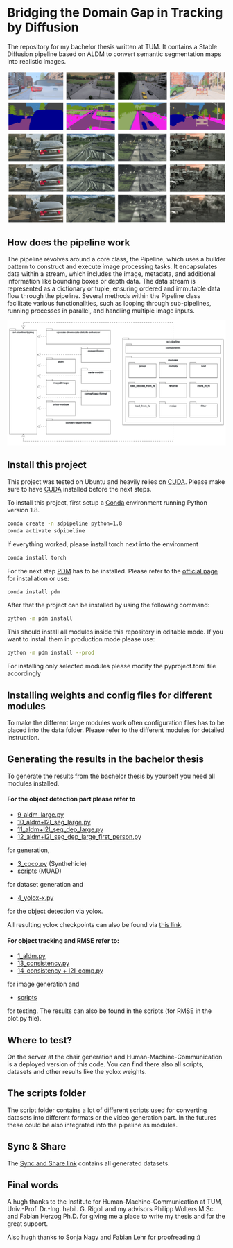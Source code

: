 # Bridging the Domain Gap in Tracking by Diffusion
The repository for my bachelor thesis written at TUM. It contains a Stable Diffusion pipeline based on ALDM to convert 
semantic segmentation maps into realistic images.

![evaluation_image.png](images/evaluation_image.png)


## How does the pipeline work
The pipeline revolves around a core class, the Pipeline, which uses a builder pattern to construct and execute image 
processing tasks. It encapsulates data within a stream, which includes the image, metadata, and additional information 
like bounding boxes or depth data. The data stream is represented as a dictionary or tuple, ensuring ordered and 
immutable data flow through the pipeline. Several methods within the Pipeline class facilitate various functionalities, 
such as looping through sub-pipelines, running processes in parallel, and handling multiple image inputs.

![package_diagram.png](images/package_diagram.png)



## Install this project

This project was tested on Ubuntu and heavily relies on [CUDA](https://developer.nvidia.com/cuda-toolkit). 
Please make sure to have [CUDA](https://developer.nvidia.com/cuda-toolkit) installed before the next steps.

To install this project, first setup a [Conda](https://www.anaconda.com/download/) environment running Python version 
1.8.
```bash
conda create -n sdpipeline python=1.8
conda activate sdpipeline
```
If everything worked, please install torch next into the environment
```bash
conda install torch
```
For the next step [PDM](https://pdm-project.org/en/latest/) has to be installed. Please refer to the 
[official page](https://pdm-project.org/en/latest/) for installation or use:
```bash
conda install pdm
```
After that the project can be installed by using the following command:
```bash
python -m pdm install
```
This should install all modules inside this repository in editable mode. If you want to install them in production
mode please use:
```bash
python -m pdm install --prod
```
For installing only selected modules please modify the pyproject.toml file accordingly


## Installing weights and config files for different modules
To make the different large modules work often configuration files has to be placed into the data folder.
Please refer to the different modules for detailed instruction.

## Generating the results in the bachelor thesis
To generate the results from the bachelor thesis by yourself you need all modules installed.
#### For the object detection part please refer to 

- [9_aldm_large.py](src%2F9_aldm_large.py)
- [10_aldm+I2I_seg_large.py](src%2F10_aldm%2BI2I_seg_large.py)
- [11_aldm+I2I_seg_dep_large.py](src%2F11_aldm%2BI2I_seg_dep_large.py)
- [12_aldm+I2I_seg_dep_large_first_person.py](src%2F12_aldm%2BI2I_seg_dep_large_first_person.py)

for generation,

- [3_coco.py](src%2F3_coco.py) (Synthehicle)
- [scripts](scripts) (MUAD)

for dataset generation and

- [4_yolox-x.py](src%2F4_yolox-x.py)

for the object detection via yolox.

All resulting yolox checkpoints can also be found via 
[this link](https://syncandshare.lrz.de/getlink/fiEHcM8XqKXTFgSE1SPq9/results).

#### For object tracking and RMSE refer to:

- [1_aldm.py](src%2F1_aldm.py)
- [13_consistency.py](src%2F13_consistency.py)
- [14_consistency + I2I_comp.py](src%2F14_consistency%20%2B%20I2I_comp.py)

for image generation and

- [scripts](scripts)

for testing. The results can also be found in the scripts (for RMSE in the plot.py file).

## Where to test?

On the server at the chair generation and Human-Machine-Communication is a deployed version of this code. You can find there also all 
scripts, datasets and other results like the yolox weights.

## The scripts folder

The script folder contains a lot of different scripts used for converting datasets into different formats or the 
video generation part. In the futures these could be also integrated into the pipeline as modules.

## Sync & Share
The [Sync and Share link](https://syncandshare.lrz.de/folderstable) contains all generated datasets.

## Final words

A hugh thanks to the Institute for Human-Machine-Communication at TUM, Univ.-Prof. Dr.-Ing. habil. G. Rigoll 
and my advisors Philipp Wolters M.Sc. and Fabian Herzog Ph.D. for giving me a place to write my thesis and for the 
great support. 

Also hugh thanks to Sonja Nagy and Fabian Lehr for proofreading :)

